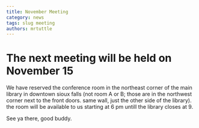 ```yaml
---
title: November Meeting
category: news
tags: slug meeting
authors: mrtuttle
---
```


The next meeting will be held on November 15
============================================

  We have reserved the conference room in the northeast corner of the main library in downtown sioux falls (not room A or B; those are in the northwest corner next to the front doors.  same wall, just the other side of the library).  the room will be available to us starting at 6 pm untill the library closes at 9.

  See ya there, good buddy.
